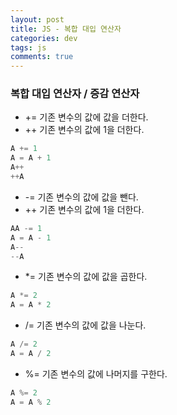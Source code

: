 ```yaml
---  
layout: post
title: JS - 복합 대입 연산자
categories: dev
tags: js
comments: true
---
```


### 복합 대입 연산자 / 증감 연산자

- += 기존 변수의 값에 값을 더한다.
- ++ 기존 변수의 값에 1을 더한다.

```javascript
A += 1
A = A + 1
A++
++A
```

- -= 기존 변수의 값에 값을 뺀다.
- ++ 기존 변수의 값에 1을 더한다.

```javascript
AA -= 1
A = A - 1
A--
--A
```

- *= 기존 변수의 값에 값을 곱한다.

```javascript
A *= 2
A = A * 2
```

- /= 기존 변수의 값에 값을 나눈다.

```javascript
A /= 2
A = A / 2
```

- %= 기존 변수의 값에 나머지를 구한다.

```javascript
A %= 2
A = A % 2
```